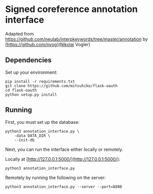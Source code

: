 # Signed coreference annotation interface
Adapted from https://github.com/neulab/interpkeywords/tree/master/annotation by [https://github.com/nvog](Nikolai Vogler)

## Dependencies

Set up your environment:

    pip install -r requirements.txt
    git clone https://github.com/mitsuhiko/flask-oauth
    cd flask-oauth
    python setup.py install

## Running

First, you must set up the database:

    python3 annotation_interface.py \
        -data DATA_DIR \
        --init-db


Next, you can run the interface either locally or remotely.

Locally at [http://127.0.0.1:5000/](http://127.0.0.1:5000/):

    python3 annotation_interface.py
    
Remotely by running the following on the server:

    python3 annotation_interface.py --server --port=8888
